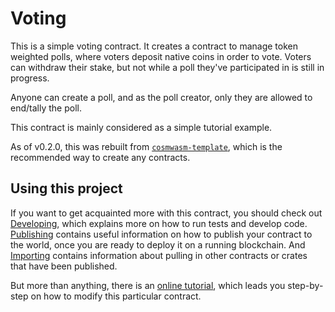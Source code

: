 # Voting

This is a simple voting contract. It creates a contract to manage token weighted polls,
where voters deposit native coins in order to vote.
Voters can withdraw their stake, but not while a poll they've participated in is still in progress.

Anyone can create a poll, and as the poll creator, only they are allowed to end/tally the poll.

This contract is mainly considered as a simple tutorial example.

As of v0.2.0, this was rebuilt from
[`cosmwasm-template`](https://github.com/confio/cosmwasm-template),
which is the recommended way to create any contracts.

## Using this project

If you want to get acquainted more with this contract, you should check out
[Developing](./Developing.md), which explains more on how to run tests and develop code.
[Publishing](./Publishing.md) contains useful information on how to publish your contract
to the world, once you are ready to deploy it on a running blockchain. And
[Importing](./Importing.md) contains information about pulling in other contracts or crates
that have been published.

But more than anything, there is an [online tutorial](https://www.cosmwasm.com/docs/getting-started/intro),
which leads you step-by-step on how to modify this particular contract.
